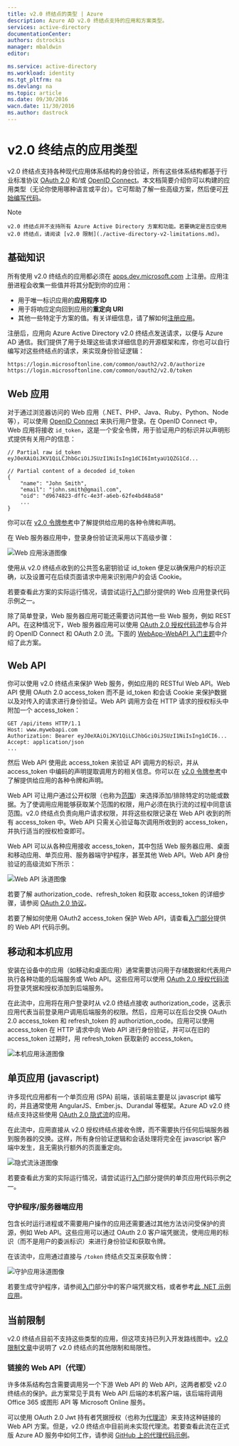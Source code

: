 ```yaml
---
title: v2.0 终结点的类型 | Azure
description: Azure AD v2.0 终结点支持的应用和方案类型。
services: active-directory
documentationCenter: 
authors: dstrockis
manager: mbaldwin
editor: 

ms.service: active-directory
ms.workload: identity
ms.tgt_pltfrm: na
ms.devlang: na
ms.topic: article
ms.date: 09/30/2016
wacn.date: 11/30/2016
ms.author: dastrock
---
```


# v2.0 终结点的应用类型
v2.0 终结点支持各种现代应用体系结构的身份验证，所有这些体系结构都基于行业标准协议 [OAuth 2.0](./active-directory-v2-protocols.md#oauth2-authorization-code-flow/) 和/或 [OpenID Connect](./active-directory-v2-protocols.md#openid-connect-sign-in-flow/)。本文档简要介绍你可以构建的应用类型（无论你使用哪种语言或平台）。它可帮助了解一些高级方案，然后便可[开始编写代码](./active-directory-appmodel-v2-overview.md#getting-started/)。

> [!NOTE]
    v2.0 终结点并不支持所有 Azure Active Directory 方案和功能。若要确定是否应使用 v2.0 终结点，请阅读 [v2.0 限制](./active-directory-v2-limitations.md)。

## 基础知识
所有使用 v2.0 终结点的应用都必须在 [apps.dev.microsoft.com](https://apps.dev.microsoft.com/?referrer=/documentation/articles&deeplink=/appList) 上注册。应用注册进程会收集一些值并将其分配到你的应用：

- 用于唯一标识应用的**应用程序 ID**
- 用于将响应定向回到应用的**重定向 URI**
- 其他一些特定于方案的值。有关详细信息，请了解如何[注册应用](./active-directory-v2-app-registration.md)。

注册后，应用向 Azure Active Directory v2.0 终结点发送请求，以便与 Azure AD 通信。我们提供了用于处理这些请求详细信息的开源框架和库，你也可以自行编写对这些终结点的请求，来实现身份验证逻辑：

    https://login.microsoftonline.com/common/oauth2/v2.0/authorize
    https://login.microsoftonline.com/common/oauth2/v2.0/token

<!-- TODO: Need a page for libraries to link to -->

## Web 应用  <a name="web-apps"></a>
对于通过浏览器访问的 Web 应用（.NET、PHP、Java、Ruby、Python、Node 等），可以使用 [OpenID Connect](./active-directory-v2-protocols.md#openid-connect-sign-in-flow/) 来执行用户登录。在 OpenID Connect 中，Web 应用将接收 `id_token`，这是一个安全令牌，用于验证用户的标识并以声明形式提供有关用户的信息：

    // Partial raw id_token
    eyJ0eXAiOiJKV1QiLCJhbGciOiJSUzI1NiIsIng1dCI6ImtyaU1QZG1Cd...

    // Partial content of a decoded id_token
    {
        "name": "John Smith",
        "email": "john.smith@gmail.com",
        "oid": "d9674823-dffc-4e3f-a6eb-62fe4bd48a58"
        ...
    }

你可以在 [v2.0 令牌参考](./active-directory-v2-tokens.md)中了解提供给应用的各种令牌和声明。

在 Web 服务器应用中，登录身份验证流采用以下高级步骤：

![Web 应用泳道图像](./media/active-directory-v2-flows/convergence_scenarios_webapp.png)

使用从 v2.0 终结点收到的公共签名密钥验证 id\_token 便足以确保用户的标识正确，以及设置可在后续页面请求中用来识别用户的会话 Cookie。

若要查看此方案的实际运行情况，请尝试运行[入门](./active-directory-appmodel-v2-overview.md#getting-started/)部分提供的 Web 应用登录代码示例之一。

除了简单登录，Web 服务器应用可能还需要访问其他一些 Web 服务，例如 REST API。在这种情况下，Web 服务器应用可以使用 [OAuth 2.0 授权代码流](./active-directory-v2-protocols.md#oauth2-authorization-code-flow/)参与合并的 OpenID Connect 和 OAuth 2.0 流。下面的 [WebApp-WebAPI 入门主题](./active-directory-v2-devquickstarts-webapp-webapi-dotnet.md)中介绍了此方案。

## Web API <a name="web-apis"></a>
你可以使用 v2.0 终结点来保护 Web 服务，例如应用的 RESTful Web API。Web API 使用 OAuth 2.0 access\_token 而不是 id\_token 和会话 Cookie 来保护数据以及对传入的请求进行身份验证。Web API 调用方会在 HTTP 请求的授权标头中附加一个 access\_token：

    GET /api/items HTTP/1.1
    Host: www.mywebapi.com
    Authorization: Bearer eyJ0eXAiOiJKV1QiLCJhbGciOiJSUzI1NiIsIng1dCI6...
    Accept: application/json
    ...

然后 Web API 使用此 access\_token 来验证 API 调用方的标识，并从 access\_token 中编码的声明提取调用方的相关信息。你可以在 [v2.0 令牌参考](./active-directory-v2-tokens.md)中了解提供给应用的各种令牌和声明。

Web API 可让用户通过公开权限（也称为[范围](./active-directory-v2-scopes.md)）来选择添加/排除特定的功能或数据。为了使调用应用能够获取某个范围的权限，用户必须在执行流的过程中同意该范围。v2.0 终结点负责向用户请求权限，并将这些权限记录在 Web API 收到的所有 access\_token 中。Web API 只需关心验证每次调用所收到的 access\_token，并执行适当的授权检查即可。

Web API 可以从各种应用接收 access\_token，其中包括 Web 服务器应用、桌面和移动应用、单页应用、服务器端守护程序，甚至其他 Web API。Web API 身份验证的高级流如下所示：

![Web API 泳道图像](./media/active-directory-v2-flows/convergence_scenarios_webapi.png)

若要了解 authorization\_code、refresh\_token 和获取 access\_token 的详细步骤，请参阅 [OAuth 2.0 协议](./active-directory-v2-protocols-oauth-code.md)。

若要了解如何使用 OAuth2 access\_token 保护 Web API，请查看[入门部分](./active-directory-appmodel-v2-overview.md#getting-started/)提供的 Web API 代码示例。

## 移动和本机应用  <a name="mobile-and-native-apps"></a>
安装在设备中的应用（如移动和桌面应用）通常需要访问用于存储数据和代表用户执行各种功能的后端服务或 Web API。这些应用可以使用 [OAuth 2.0 授权代码流](./active-directory-v2-protocols-oauth-code.md)将登录凭据和授权添加到后端服务。

在此流中，应用将在用户登录时从 v2.0 终结点接收 authorization\_code，这表示应用代表当前登录用户调用后端服务的权限。然后，应用可以在后台交换 OAuth 2.0 access\_token 和 refresh\_token 的 authoriztion\_code。应用可以使用 access\_token 在 HTTP 请求中向 Web API 进行身份验证，并可以在旧的 access\_token 过期时，用 refresh\_token 获取新的 access\_token。

![本机应用泳道图像](./media/active-directory-v2-flows/convergence_scenarios_native.png)

## 单页应用 (javascript)
许多现代应用都有一个单页应用 (SPA) 前端，该前端主要是以 javascript 编写的，并且通常使用 AngularJS、Ember.js、Durandal 等框架。Azure AD v2.0 终结点支持这些使用 [OAuth 2.0 隐式流](./active-directory-v2-protocols-implicit.md)的应用。

在此流中，应用直接从 v2.0 授权终结点接收令牌，而不需要执行任何后端服务器到服务器的交换。这样，所有身份验证逻辑和会话处理将完全在 javascript 客户端中发生，且无需执行额外的页面重定向。

![隐式流泳道图像](./media/active-directory-v2-flows/convergence_scenarios_implicit.png)

若要查看此方案的实际运行情况，请尝试运行[入门](./active-directory-appmodel-v2-overview.md#getting-started/)部分提供的单页应用代码示例之一。

### 守护程序/服务器端应用
包含长时运行进程或不需要用户操作的应用还需要通过其他方法访问受保护的资源，例如 Web API。这些应用可以通过 OAuth 2.0 客户端凭据流，使用应用的标识（而不是用户的委派标识）来进行身份验证和获取令牌。

在该流中，应用通过直接与 `/token` 终结点交互来获取令牌：

![守护应用泳道图像](./media/active-directory-v2-flows/convergence_scenarios_daemon.png)  

若要生成守护程序，请参阅[入门](./active-directory-appmodel-v2-overview.md#getting-started/)部分中的客户端凭据文档，或者参考[此 .NET 示例应用](https://github.com/Azure-Samples/active-directory-dotnet-daemon-v2)。

## 当前限制
v2.0 终结点目前不支持这些类型的应用，但这项支持已列入开发路线图中。[v2.0 限制文章](./active-directory-v2-limitations.md)中说明了 v2.0 终结点的其他限制和局限性。

### 链接的 Web API（代理）
许多体系结构包含需要调用另一个下游 Web API 的 Web API，这两者都受 v2.0 终结点的保护。此方案常见于具有 Web API 后端的本机客户端，该后端将调用 Office 365 或图形 API 等 Microsoft Online 服务。

可以使用 OAuth 2.0 Jwt 持有者凭据授权（也称为[代理流](./active-directory-v2-protocols.md)）来支持这种链接的 Web API 方案。但是，v2.0 终结点中目前尚未实现代理流。若要查看此流在正式版 Azure AD 服务中如何工作，请参阅 [GitHub 上的代理代码示例](https://github.com/AzureADSamples/WebAPI-OnBehalfOf-DotNet)。

<!---HONumber=Mooncake_1031_2016-->
